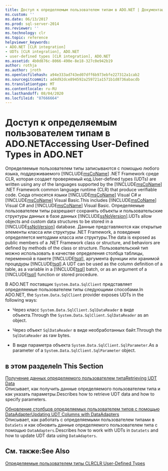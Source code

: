 ```yaml
---
title: Доступ к определяемым пользователем типам в ADO.NET | Документация Майкрософт
ms.custom: ''
ms.date: 06/13/2017
ms.prod: sql-server-2014
ms.reviewer: ''
ms.technology: clr
ms.topic: reference
helpviewer_keywords:
- ADO.NET [CLR integration]
- UDTs [CLR integration], ADO.NET
- user-defined types [CLR integration], ADO.NET
ms.assetid: 4b0d876c-8066-490e-8e18-327c0e942b19
author: rothja
ms.author: jroth
ms.openlocfilehash: a94e333ad743ed07dff6b973ebfe227312a1cab2
ms.sourcegitcommit: ad4d92dce894592a259721a1571b1d8736abacdb
ms.translationtype: MT
ms.contentlocale: ru-RU
ms.lasthandoff: 08/04/2020
ms.locfileid: "87666664"
---
```

# <a name="accessing-user-defined-types-in-adonet"></a><span data-ttu-id="60a5b-102">Доступ к определяемым пользователем типам в ADO.NET</span><span class="sxs-lookup"><span data-stu-id="60a5b-102">Accessing User-Defined Types in ADO.NET</span></span>
  <span data-ttu-id="60a5b-103">Определяемые пользователем типы записываются с помощью любого языка, поддерживаемого [!INCLUDE[msCoName](../../includes/msconame-md.md)] .NET Framework среде CLR, которая создает проверяемый код.</span><span class="sxs-lookup"><span data-stu-id="60a5b-103">User-defined types (UDTs) are written using any of the languages supported by the [!INCLUDE[msCoName](../../includes/msconame-md.md)] .NET Framework common language runtime (CLR) that produce verifiable code.</span></span> <span data-ttu-id="60a5b-104">Сюда относятся языки [!INCLUDE[msCoName](../../includes/msconame-md.md)] Visual C# и [!INCLUDE[msCoName](../../includes/msconame-md.md)] Visual Basic.</span><span class="sxs-lookup"><span data-stu-id="60a5b-104">This includes [!INCLUDE[msCoName](../../includes/msconame-md.md)] Visual C# and [!INCLUDE[msCoName](../../includes/msconame-md.md)] Visual Basic.</span></span> <span data-ttu-id="60a5b-105">Определяемые пользователем типы разрешают сохранять объекты и пользовательские структуры данных в базе данных [!INCLUDE[ssNoVersion](../../includes/ssnoversion-md.md)].</span><span class="sxs-lookup"><span data-stu-id="60a5b-105">UDTs allow objects and custom data structures to be stored in a [!INCLUDE[ssNoVersion](../../includes/ssnoversion-md.md)] database.</span></span> <span data-ttu-id="60a5b-106">Данные представляются как открытые элементы класса или структуры .NET Framework, а поведение определяется методами класса или структуры.</span><span class="sxs-lookup"><span data-stu-id="60a5b-106">The data is exposed as public members of a .NET Framework class or structure, and behaviors are defined by methods of the class or structure.</span></span> <span data-ttu-id="60a5b-107">Пользовательский тип можно использовать в качестве определения столбца таблицы, переменной в пакете [!INCLUDE[tsql](../../includes/tsql-md.md)], аргумента функции или хранимой процедуры [!INCLUDE[tsql](../../includes/tsql-md.md)].</span><span class="sxs-lookup"><span data-stu-id="60a5b-107">A UDT can be used as the column definition of a table, as a variable in a [!INCLUDE[tsql](../../includes/tsql-md.md)] batch, or as an argument of a [!INCLUDE[tsql](../../includes/tsql-md.md)] function or stored procedure.</span></span>  
  
 <span data-ttu-id="60a5b-108">В ADO.NET поставщик `System.Data.SqlClient` представляет определяемые пользователем типы следующими способами.</span><span class="sxs-lookup"><span data-stu-id="60a5b-108">In ADO.NET, the `System.Data.SqlClient` provider exposes UDTs in the following ways:</span></span>  
  
-   <span data-ttu-id="60a5b-109">Через класс `System.Data.SqlClient.SqlDataReader` в виде объекта.</span><span class="sxs-lookup"><span data-stu-id="60a5b-109">Through the `System.Data.SqlClient.SqlDataReader` as an object.</span></span>  
  
-   <span data-ttu-id="60a5b-110">Через объект `SqlDataReader` в виде необработанных байт.</span><span class="sxs-lookup"><span data-stu-id="60a5b-110">Through the `SqlDataReader` as raw bytes.</span></span>  
  
-   <span data-ttu-id="60a5b-111">В виде параметра объекта `System.Data.SqlClient.SqlParameter`.</span><span class="sxs-lookup"><span data-stu-id="60a5b-111">As a parameter of a `System.Data.SqlClient.SqlParameter` object.</span></span>  
  
## <a name="in-this-section"></a><span data-ttu-id="60a5b-112">в этом разделе</span><span class="sxs-lookup"><span data-stu-id="60a5b-112">In This Section</span></span>  
 [<span data-ttu-id="60a5b-113">Получение данных определяемого пользователем типа</span><span class="sxs-lookup"><span data-stu-id="60a5b-113">Retrieving UDT Data</span></span>](accessing-user-defined-types-retrieving-udt-data.md)  
 <span data-ttu-id="60a5b-114">Описывает, как получить данные определяемого пользователем типа и как указать параметры.</span><span class="sxs-lookup"><span data-stu-id="60a5b-114">Describes how to retrieve UDT data and how to specify parameters.</span></span>  
  
 [<span data-ttu-id="60a5b-115">Обновление столбцов определяемых пользователем типов с помощью DataAdapter</span><span class="sxs-lookup"><span data-stu-id="60a5b-115">Updating UDT Columns with DataAdapters</span></span>](accessing-user-defined-types-updating-udt-columns-with-dataadapters.md)  
 <span data-ttu-id="60a5b-116">Описывает, как работать с определяемыми пользователем типами в `DataSets` и как обновить данные определяемого пользователем типа с помощью `DataAdapters`.</span><span class="sxs-lookup"><span data-stu-id="60a5b-116">Describes how to work with UDTs in `DataSets` and how to update UDT data using `DataAdapters`.</span></span>  
  
## <a name="see-also"></a><span data-ttu-id="60a5b-117">См. также:</span><span class="sxs-lookup"><span data-stu-id="60a5b-117">See Also</span></span>  
 [<span data-ttu-id="60a5b-118">Определяемые пользователем типы CLR</span><span class="sxs-lookup"><span data-stu-id="60a5b-118">CLR User-Defined Types</span></span>](clr-user-defined-types.md)  
  
  
